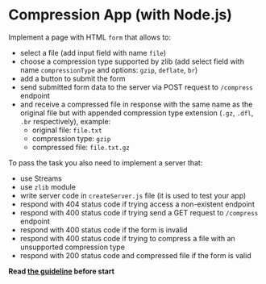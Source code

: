 # Compression App (with Node.js)
Implement a page with HTML `form` that allows to:
- select a file (add input field with name `file`)
- choose a compression type supported by zlib (add select field with name `compressionType` and options: `gzip`, `deflate`, `br`)
- add a button to submit the form
- send submitted form data to the server via POST request to `/compress` endpoint
- and receive a compressed file in response with the same name as the original file but with appended compression type extension (`.gz`, `.dfl`, `.br` respectively), example:
  - original file: `file.txt`
  - compression type: `gzip`
  - compressed file: `file.txt.gz`

To pass the task you also need to implement a server that:
- use Streams
- use `zlib` module
- write server code in `createServer.js` file (it is used to test your app)
- respond with 404 status code if trying access a non-existent endpoint
- respond with 400 status code if trying send a GET request to `/compress` endpoint
- respond with 400 status code if the form is invalid
- respond with 400 status code if trying to compress a file with an unsupported compression type
- respond with 200 status code and compressed file if the form is valid

**Read [the guideline](https://github.com/mate-academy/js_task-guideline/blob/master/README.md) before start**

